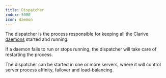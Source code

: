```yaml
---
title: Dispatcher
index: 5000
icon: daemon
---
```


The dispatcher is the process responsible for keeping all the Clarive [daemons](admin/daemon) started and running.  

If a daemon fails to run or stops running, the dispatcher will take care of restarting the process.  

The dispatcher can be started in one or more servers, where it will control server process affinity, failover and load-balancing. 
